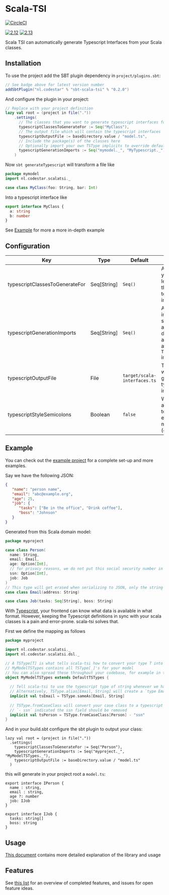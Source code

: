 # Scala-TSI

[![CircleCI](https://img.shields.io/circleci/project/github/code-star/scala-tsi/master.svg)](https://circleci.com/gh/code-star/scala-tsi/)


[![2.12](https://img.shields.io/maven-central/v/nl.codestar/scala-tsi_2.12.svg?label=2.12)](https://mvnrepository.com/artifact/nl.codestar/scala-tsi)
[![2.13](https://img.shields.io/maven-central/v/nl.codestar/scala-tsi_2.13.svg?label=2.13)](https://mvnrepository.com/artifact/nl.codestar/scala-tsi)

Scala TSI can automatically generate Typescript Interfaces from your Scala classes.

## Installation

To use the project add the SBT plugin dependency in `project/plugins.sbt`:

```scala
// See badge above for latest version number
addSbtPlugin("nl.codestar" % "sbt-scala-tsi" % "0.2.0")
```

And configure the plugin in your project:
```scala
// Replace with your project definition
lazy val root = (project in file("."))
    .settings(
      // The classes that you want to generate typescript interfaces for
      typescriptClassesToGenerateFor := Seq("MyClass"),
      // The output file which will contain the typescript interfaces
      typescriptOutputFile := baseDirectory.value / "model.ts",
      // Include the package(s) of the classes here
      // Optionally import your own TSType implicits to override default default generated
      typescriptGenerationImports := Seq("mymodel._", "MyTypescript._")
    )
```

Now `sbt generateTypescript` will transform a file like
```scala
package mymodel
import nl.codestar.scalatsi._

case class MyClass(foo: String, bar: Int)
```

Into a typescript interface like
```typescript
export interface MyClass {
  a: string
  b: number
}
```

See [Example](#Example) for more a more in-depth example

## Configuration

| Key | Type | Default | Description |
| --- | ---- | ------- | ----------- |
| typescriptClassesToGenerateFor | Seq[String] | `Seq()` | A list of all your (top-level) classes that you want to generate interfaces for |
| typescriptGenerationImports | Seq[String] | `Seq()` | A list of all imports. This should import all classes you defined above, as well as custom `TSType` implicits |
| typescriptOutputFile | File | `target/scala-interfaces.ts`| The output file with generated typescript interfaces |
| typescriptStyleSemicolons | Boolean | `false` | Whether to add booleans to the exported model (experimental) |

## Example

You can check out the [example project](example/) for a complete set-up and more examples.

Say we have the following JSON:
```json
{
   "name": "person name",
   "email": "abc@example.org",
   "age": 25,
   "job": {
      "tasks": ["Be in the office", "Drink coffee"],
      "boss": "Johnson"
   }
}
```

Generated from this Scala domain model:
```scala
package myproject

case class Person(
  name: String,
  email: Email,
  age: Option[Int],
  // for privacy reasons, we do not put this social security number in the JSON
  ssn: Option[Int],
  job: Job
)
// This type will get erased when serializing to JSON, only the string remains
case class Email(address: String)

case class Job(tasks: Seq[String], boss: String)

```

With [Typescript](https://www.typescriptlang.org/), your frontend can know what data is available in what format.
However, keeping the Typescript definitions in sync with your scala classes is a pain and error-prone. scala-tsi solves that.


First we define the mapping as follows
```scala
package myproject

import nl.codestar.scalatsi._
import nl.codestar.scalatsi.dsl._

// A TSType[T] is what tells scala-tsi how to convert your type T into typescript
// MyModelTSTypes contains all TSType[_]'s for your model
// You can also spread these throughout your codebase, for example in the same place where your JSON (de)serializers
object MyModelTSTypes extends DefaultTSTypes {
 
  // Tell scala-tsi to use the typescript type of string whenever we have an Email type
  // Alternatively, TSType.alias[Email, String] will create a `type Email = string` entry in the typescript file
  implicit val tsEmail = TSType.sameAs[Email, String]
  
  // TSType.fromCaseClass will convert your case class to a typescript definition
  // `- ssn` indicated the ssn field should be removed
  implicit val tsPerson = TSType.fromCaseClass[Person] - "ssn"
}
```

And in your build.sbt configure the sbt plugin to output your class:
```
lazy val root = (project in file("."))
  .settings(
    typescriptClassesToGenerateFor := Seq("Person"),
    typescriptGenerationImports := Seq("myproject._", "MyModelTSTypes._"),
    typescriptOutputFile := baseDirectory.value / "model.ts"
  )
```

this will generate in your project root a `model.ts`:
```
export interface IPerson {
  name : string,
  email : string,
  age ?: number
  job: IJob
}

export interface IJob {
  tasks: string[]
  boss: string
}
```

## Usage

[This document](doc/workings.md) contains more detailed explanation of the library and usage

## Features

See [this list](https://github.com/code-star/scala-ts-interfaces/issues/1) for an overview of completed features, and issues for open feature ideas.
